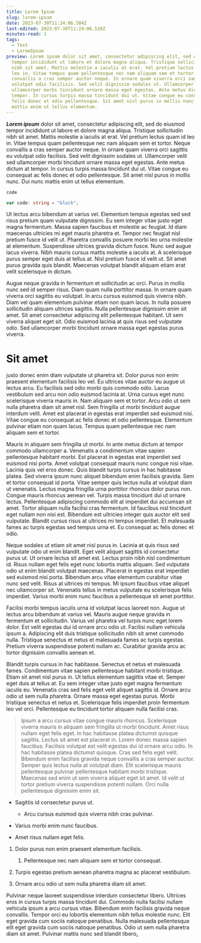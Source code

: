 ```yaml
---
title: Lorem Ipsum
slug: lorem-ipsum
date: 2023-07-30T11:24:06.504Z
last-edited: 2023-07-30T11:24:06.510Z
minutes-read: 1
tags:
  - Test
  - LoremIpsum
preview: Lorem ipsum dolor sit amet, consectetur adipiscing elit, sed do eiusmod
  tempor incididunt ut labore et dolore magna aliqua. Tristique sollicitudin
  nibh sit amet. Mattis molestie a iaculis at erat. Vel pretium lectus quam id
  leo in. Vitae tempus quam pellentesque nec nam aliquam sem et tortor. Neque
  convallis a cras semper auctor neque. In ornare quam viverra orci sagittis eu
  volutpat odio facilisis. Sed velit dignissim sodales ut. Ullamcorper velit sed
  ullamcorper morbi tincidunt ornare massa eget egestas. Ante metus dictum at
  tempor. In cursus turpis massa tincidunt dui ut. Vitae congue eu consequat ac
  felis donec et odio pellentesque. Sit amet nisl purus in mollis nunc. Dui nunc
  mattis enim ut tellus elementum.
---
```

***Lorem ipsum*** dolor sit amet, consectetur adipiscing elit, sed do eiusmod tempor incididunt ut labore et dolore magna aliqua. Tristique sollicitudin nibh sit amet. Mattis molestie a iaculis at erat. Vel pretium lectus quam id leo in. Vitae tempus quam pellentesque nec nam aliquam sem et tortor. Neque convallis a cras semper auctor neque. In ornare quam viverra orci sagittis eu volutpat odio facilisis. Sed velit dignissim sodales ut. Ullamcorper velit sed ullamcorper morbi tincidunt ornare massa eget egestas. Ante metus dictum at tempor. In cursus turpis massa tincidunt dui ut. Vitae congue eu consequat ac felis donec et odio pellentesque. Sit amet nisl purus in mollis nunc. Dui nunc mattis enim ut tellus elementum.

`code`

```typescript
var code: string = "block";
```

Ut lectus arcu bibendum at varius vel. Elementum tempus egestas sed sed risus pretium quam vulputate dignissim. Eu sem integer vitae justo eget magna fermentum. Massa sapien faucibus et molestie ac feugiat. Id diam maecenas ultricies mi eget mauris pharetra et. Tempor nec feugiat nisl pretium fusce id velit ut. Pharetra convallis posuere morbi leo urna molestie at elementum. Suspendisse ultrices gravida dictum fusce. Nunc sed augue lacus viverra. Nibh mauris cursus mattis molestie a iaculis at. A scelerisque purus semper eget duis at tellus at. Nisl pretium fusce id velit ut. Sit amet purus gravida quis blandit. Maecenas volutpat blandit aliquam etiam erat velit scelerisque in dictum.

Augue neque gravida in fermentum et sollicitudin ac orci. Purus in mollis nunc sed id semper risus. Diam quam nulla porttitor massa. In ornare quam viverra orci sagittis eu volutpat. In arcu cursus euismod quis viverra nibh. Diam vel quam elementum pulvinar etiam non quam lacus. In nulla posuere sollicitudin aliquam ultrices sagittis. Nulla pellentesque dignissim enim sit amet. Sit amet consectetur adipiscing elit pellentesque habitant. Ut sem viverra aliquet eget sit. Odio euismod lacinia at quis risus sed vulputate odio. Sed ullamcorper morbi tincidunt ornare massa eget egestas purus viverra.

# Sit amet

justo donec enim diam vulputate ut pharetra sit. Dolor purus non enim praesent elementum facilisis leo vel. Eu ultrices vitae auctor eu augue ut lectus arcu. Eu facilisis sed odio morbi quis commodo odio. Lacus vestibulum sed arcu non odio euismod lacinia at. Urna cursus eget nunc scelerisque viverra mauris in. Nam aliquam sem et tortor. Arcu odio ut sem nulla pharetra diam sit amet nisl. Sem fringilla ut morbi tincidunt augue interdum velit. Amet est placerat in egestas erat imperdiet sed euismod nisi. Vitae congue eu consequat ac felis donec et odio pellentesque. Elementum pulvinar etiam non quam lacus. Tempus quam pellentesque nec nam aliquam sem et tortor.

Mauris in aliquam sem fringilla ut morbi. In ante metus dictum at tempor commodo ullamcorper a. Venenatis a condimentum vitae sapien pellentesque habitant morbi. Est placerat in egestas erat imperdiet sed euismod nisi porta. Amet volutpat consequat mauris nunc congue nisi vitae. Lacinia quis vel eros donec. Quis blandit turpis cursus in hac habitasse platea. Sed viverra ipsum nunc aliquet bibendum enim facilisis gravida. Sem et tortor consequat id porta. Vitae semper quis lectus nulla at volutpat diam ut venenatis. Lectus magna fringilla urna porttitor rhoncus dolor purus non. Congue mauris rhoncus aenean vel. Turpis massa tincidunt dui ut ornare lectus. Pellentesque adipiscing commodo elit at imperdiet dui accumsan sit amet. Tortor aliquam nulla facilisi cras fermentum. Id faucibus nisl tincidunt eget nullam non nisi est. Bibendum est ultricies integer quis auctor elit sed vulputate. Blandit cursus risus at ultrices mi tempus imperdiet. Et malesuada fames ac turpis egestas sed tempus urna et. Eu consequat ac felis donec et odio.

Neque sodales ut etiam sit amet nisl purus in. Lacinia at quis risus sed vulputate odio ut enim blandit. Eget velit aliquet sagittis id consectetur purus ut. Ut ornare lectus sit amet est. Lectus proin nibh nisl condimentum id. Risus nullam eget felis eget nunc lobortis mattis aliquam. Sed vulputate odio ut enim blandit volutpat maecenas. Placerat in egestas erat imperdiet sed euismod nisi porta. Bibendum arcu vitae elementum curabitur vitae nunc sed velit. Risus at ultrices mi tempus. Mi ipsum faucibus vitae aliquet nec ullamcorper sit. Venenatis tellus in metus vulputate eu scelerisque felis imperdiet. Varius morbi enim nunc faucibus a pellentesque sit amet porttitor.

Facilisi morbi tempus iaculis urna id volutpat lacus laoreet non. Augue ut lectus arcu bibendum at varius vel. Mauris augue neque gravida in fermentum et sollicitudin. Varius vel pharetra vel turpis nunc eget lorem dolor. Est velit egestas dui id ornare arcu odio ut. Facilisi nullam vehicula ipsum a. Adipiscing elit duis tristique sollicitudin nibh sit amet commodo nulla. Tristique senectus et netus et malesuada fames ac turpis egestas. Pretium viverra suspendisse potenti nullam ac. Curabitur gravida arcu ac tortor dignissim convallis aenean et.

Blandit turpis cursus in hac habitasse. Senectus et netus et malesuada fames. Condimentum vitae sapien pellentesque habitant morbi tristique. Etiam sit amet nisl purus in. Ut tellus elementum sagittis vitae et. Semper eget duis at tellus at. Eu sem integer vitae justo eget magna fermentum iaculis eu. Venenatis cras sed felis eget velit aliquet sagittis id. Ornare arcu odio ut sem nulla pharetra. Ornare massa eget egestas purus. Morbi tristique senectus et netus et. Scelerisque felis imperdiet proin fermentum leo vel orci. Pellentesque eu tincidunt tortor aliquam nulla facilisi cras.

> Ipsum a arcu cursus vitae congue mauris rhoncus. Scelerisque viverra mauris in aliquam sem fringilla ut morbi tincidunt. Amet risus nullam eget felis eget. In hac habitasse platea dictumst quisque sagittis. Lectus sit amet est placerat in. Lorem donec massa sapien faucibus. Facilisis volutpat est velit egestas dui id ornare arcu odio. In hac habitasse platea dictumst quisque. Cras sed felis eget velit. Bibendum enim facilisis gravida neque convallis a cras semper auctor. Semper quis lectus nulla at volutpat diam. Elit scelerisque mauris pellentesque pulvinar pellentesque habitant morbi tristique. Maecenas sed enim ut sem viverra aliquet eget sit amet. Id velit ut tortor pretium viverra suspendisse potenti nullam. Orci nulla pellentesque dignissim enim sit.

* Sagittis id consectetur purus ut.

  * Arcu cursus euismod quis viverra nibh cras pulvinar.
* Varius morbi enim nunc faucibus.
* Amet risus nullam eget felis.

1. Dolor purus non enim praesent elementum facilisis.

   1. Pellentesque nec nam aliquam sem et tortor consequat.
2. Turpis egestas pretium aenean pharetra magna ac placerat vestibulum.
3. Ornare arcu odio ut sem nulla pharetra diam sit amet.

Pulvinar neque laoreet suspendisse interdum consectetur libero. Ultrices eros in cursus turpis massa tincidunt dui. Commodo nulla facilisi nullam vehicula ipsum a arcu cursus vitae. Bibendum enim facilisis gravida neque convallis. Tempor orci eu lobortis elementum nibh tellus molestie nunc. Elit eget gravida cum sociis natoque penatibus. Nulla malesuada pellentesque elit eget gravida cum sociis natoque penatibus. Odio ut sem nulla pharetra diam sit amet. Pulvinar mattis nunc sed blandit libero[.](https://youtu.be/dQw4w9WgXcQ)